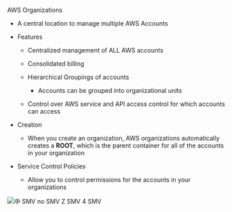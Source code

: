 AWS Organizations

- A central location to manage multiple AWS Accounts
- Features
    
    - Centralized management of ALL AWS accounts
    - Consolidated billing
    - Hierarchical Groupings of accounts
        
        - Accounts can be grouped into organizational units
    - Control over AWS service and API access control for which accounts can access
- Creation
    
    - When you create an organization, AWS organizations automatically creates a **ROOT**, which is the parent container for all of the accounts in your organization
- Service Control Policies
    
    - Allow you to control permissions for the accounts in your organizations
   
![中 SMV no SMV Z SMV 4 SMV ](Exported%20image%2020250301231035-0.png)